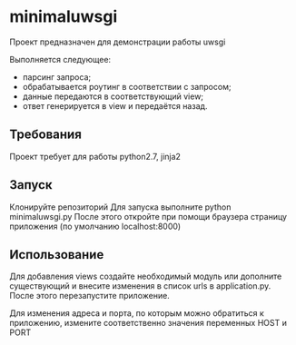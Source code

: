 # minimaluwsgi
Проект предназначен для демонстрации работы uwsgi

Выполняется следующее:
- парсинг запроса;
- обрабатывается роутинг в соответствии с запросом;
- данные передаются в соответствующий view;
- ответ генерируется в view и передаётся назад.

## Требования
Проект требует для работы python2.7, jinja2

## Запуск
Клонируйте репозиторий 
Для запуска выполните python minimaluwsgi.py
После этого откройте при помощи браузера страницу приложения (по умолчанию localhost:8000)

## Использование
Для добавления views создайте необходимый модуль или дополните существующий и внесите изменения в список urls в application.py.
После этого перезапустите приложение.

Для изменения адреса и порта, по которым можно обратиться к приложению, измените соответственно значения переменных HOST и PORT
